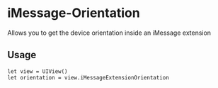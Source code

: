 # iMessage-Orientation
Allows you to get the device orientation inside an iMessage extension

## Usage
```
let view = UIView()
let orientation = view.iMessageExtensionOrientation
```
